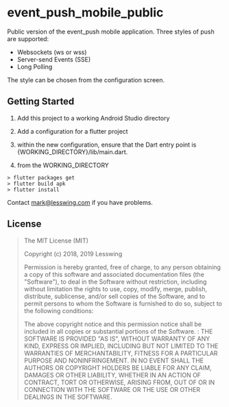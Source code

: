 
# event_push_mobile_public

Public version of the event_push mobile application.  Three styles of push are
supported:

+ Websockets (ws or wss)
+ Server-send Events (SSE)
+ Long Polling

The style can be chosen from the configuration screen.
 

## Getting Started

1) Add this project to a working Android Studio directory

2) Add a configuration for a flutter project

3) within the new configuration, ensure that the Dart entry point is {WORKING_DIRECTORY}/lib/main.dart.

4) from the WORKING_DIRECTORY

```
> flutter packages get
> flutter build apk
> flutter install
```

Contact mark@lesswing.com if you have problems.

## License

>The MIT License (MIT)
>
>Copyright (c) 2018, 2019 Lesswing 
>
>Permission is hereby granted, free of charge, to any person obtaining a copy 
>of this software and associated documentation files (the "Software"), to deal 
>in the Software without restriction, including without limitation the rights 
>to use, copy, modify, merge, publish, distribute, sublicense, and/or sell 
>copies of the Software, and to permit persons to whom the Software is 
>furnished to do so, subject to the following conditions:
>
>The above copyright notice and this permission notice shall be included in all
> copies or substantial portions of the Software.
:
>THE SOFTWARE IS PROVIDED "AS IS", WITHOUT WARRANTY OF ANY KIND, EXPRESS OR 
>IMPLIED, INCLUDING BUT NOT LIMITED TO THE WARRANTIES OF MERCHANTABILITY,
>FITNESS FOR A PARTICULAR PURPOSE AND NONINFRINGEMENT. IN NO EVENT SHALL THE 
>AUTHORS OR COPYRIGHT HOLDERS BE LIABLE FOR ANY CLAIM, DAMAGES OR OTHER 
>LIABILITY, WHETHER IN AN ACTION OF CONTRACT, TORT OR OTHERWISE, ARISING FROM, 
>OUT OF OR IN CONNECTION WITH THE SOFTWARE OR THE USE OR OTHER DEALINGS IN THE 
>SOFTWARE.

